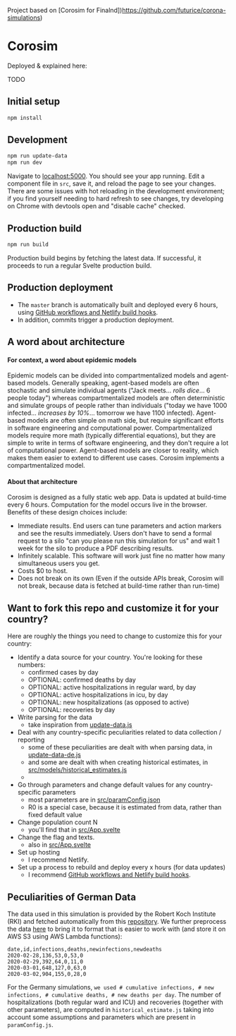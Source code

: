 Project based on [Corosim for Finalnd])https://github.com/futurice/corona-simulations)

# Corosim

Deployed & explained here:

TODO

## Initial setup

```bash
npm install
```

## Development

```bash
npm run update-data
npm run dev
```

Navigate to [localhost:5000](http://localhost:5000). You should see your app running.
Edit a component file in `src`, save it, and reload the page to see your changes.
There are some issues with hot reloading in the development environment; if you
find yourself needing to hard refresh to see changes, try developing on Chrome
with devtools open and "disable cache" checked.

## Production build

```bash
npm run build
```

Production build begins by fetching the latest data. If successful, it proceeds to run a regular Svelte production build.

## Production deployment

- The `master` branch is automatically built and deployed every 6 hours, using [GitHub workflows and Netlify build hooks](https://ericjinks.com/blog/2019/netlify-scheduled-build/).
- In addition, commits trigger a production deployment.

## A word about architecture

#### For context, a word about epidemic models

Epidemic models can be divided into compartmentalized models and agent-based models. Generally speaking, agent-based models are often stochastic and simulate individual agents ("Jack meets... *rolls dice*... 6 people today") whereas compartmentalized models are often deterministic and simulate groups of people rather than individuals ("today we have 1000 infected... *increases by 10%*... tomorrow we have 1100 infected). Agent-based models are often simple on math side, but require significant efforts in software engineering and computational power. Compartmentalized models require more math (typically differential equations), but they are simple to write in terms of software engineering, and they don't require a lot of computational power. Agent-based models are closer to reality, which makes them easier to extend to different use cases. Corosim implements a compartmentalized model.

#### About that architecture

Corosim is designed as a fully static web app. Data is updated at build-time every 6 hours. Computation for the model occurs live in the browser. Benefits of these design choices include:
- Immediate results. End users can tune parameters and action markers and see the results immediately. Users don't have to send a formal request to a silo "can you please run this simulation for us" and wait 1 week for the silo to produce a PDF describing results.
- Infinitely scalable. This software will work just fine no matter how many simultaneous users you get.
- Costs $0 to host.
- Does not break on its own (Even if the outside APIs break, Corosim will not break, because data is fetched at build-time rather than run-time)

## Want to fork this repo and customize it for your country?

Here are roughly the things you need to change to customize this for your country:
- Identify a data source for your country. You're looking for these numbers:
    - confirmed cases by day
    - OPTIONAL: confirmed deaths by day
    - OPTIONAL: active hospitalizations in regular ward, by day
    - OPTIONAL: active hospitalizations in icu, by day
    - OPTIONAL: new hospitalizations (as opposed to active)
    - OPTIONAL: recoveries by day
- Write parsing for the data
    - take inspiration from [update-data.js](update-data.js)
- Deal with any country-specific peculiarities related to data collection / reporting
    - some of these peculiarities are dealt with when parsing data, in [update-data-de.js](update-data-de.js)
    - and some are dealt with when creating historical estimates, in [src/models/historical_estimates.js](src/models/historical_estimates.js)
    - 
- Go through parameters and change default values for any country-specific parameters
    - most parameters are in [src/paramConfig.json](src/paramConfig.json)
    - R0 is a special case, because it is estimated from data, rather than fixed default value
- Change population count N
    - you'll find that in [src/App.svelte](src/App.svelte)
- Change the flag and texts.
    - also in [src/App.svelte](src/App.svelte)
- Set up hosting
    - I recommend Netlify.
- Set up a process to rebuild and deploy every x hours (for data updates)
    - I recommend [GitHub workflows and Netlify build hooks](https://ericjinks.com/blog/2019/netlify-scheduled-build/).

## Peculiarities of German Data 

The data used in this simulation is provided by the Robert Koch Institute (RKI) and fetched automatically from this [repository](https://github.com/swildermann/COVID-19). We further preprocess the data [here](https://github.com/futurice/corona-simulation-germany) to bring it to format that is easier to work with (and store it on AWS S3 using AWS Lambda functions): 

```
date,id,infections,deaths,newinfections,newdeaths
2020-02-28,136,53,0,53,0
2020-02-29,392,64,0,11,0
2020-03-01,648,127,0,63,0
2020-03-02,904,155,0,28,0
```
For the Germany simulations, `we used # cumulative infections, # new infections, # cumulative deaths, # new deaths per day`. The number of hospitalizations (both regular ward and ICU) and recoveries (together with other parameters), are computed in `historical_estimate.js` taking into account some assumptions and parameters which are present in `paramConfig.js`.


